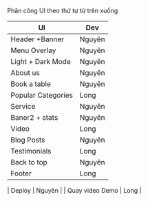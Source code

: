 Phân công UI theo thứ tự từ trên xuống

| UI                 | Dev    |
| ------------------ | ------ |
| Header +Banner     | Nguyên |
| Menu Overlay       | Nguyên |
| Light + Dark Mode  | Nguyên |
| About us           | Nguyên |
| Book a table       | Nguyên |
| Popular Categories | Long   |
| Service            | Nguyên |
| Baner2 + stats     | Nguyên |
| Video              | Long   |
| Blog Posts         | Nguyên |
| Testimonials       | Long   |
| Back to top        | Nguyên |
| Footer             | Long   |

| Deploy | Nguyên |
| Quay video Demo | Long |
